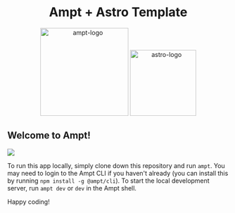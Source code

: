 <p align="center">
    <div width="100%" align="center">
        <h1>Ampt + Astro Template</h1>
    </div>
    <p align="center">
        <img src="https://ampt.dev/public/templates/ampt-api.svg" alt="ampt-logo"  width="200"/>
        <img src="https://ampt.dev/public/templates/astro.svg" alt="astro-logo"  width="150"/>
    </p>
</p>

## Welcome to Ampt!

[<img src="https://getampt.com/button"/>](https://ampt.dev/start?template=astro)

To run this app locally, simply clone down this repository and run `ampt`. You may need to login to the Ampt CLI if you haven't already (you can install this by running `npm install -g @ampt/cli`). To start the local development server, run `ampt dev` or `dev` in the Ampt shell.

Happy coding!

